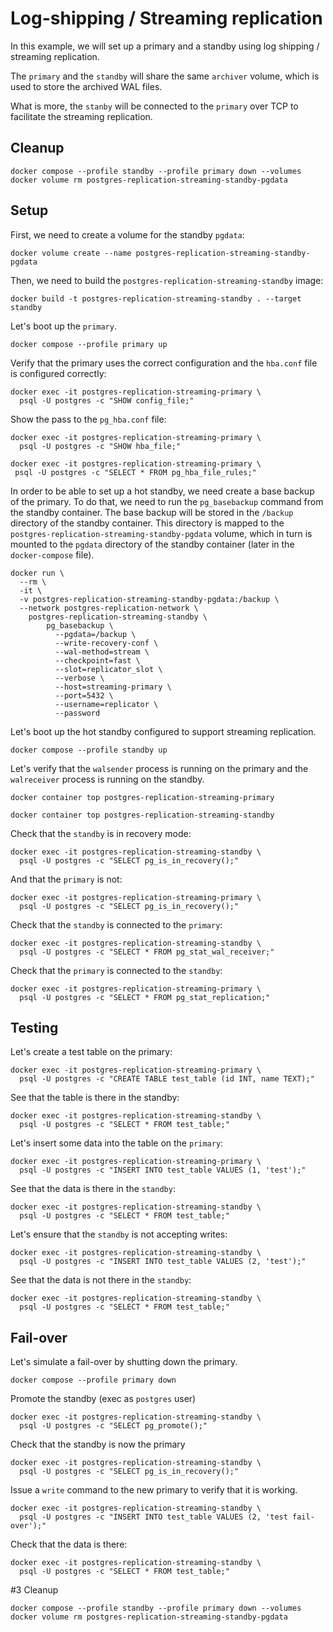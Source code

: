 # Log-shipping / Streaming replication
In this example, we will set up a primary and a standby using log shipping / streaming replication.

The `primary` and the `standby` will share the same `archiver` volume, which is used
to store the archived WAL files.

What is more, the `stanby` will be connected to the `primary` over TCP
to facilitate the streaming replication.

## Cleanup
```shell
docker compose --profile standby --profile primary down --volumes
docker volume rm postgres-replication-streaming-standby-pgdata
```
## Setup

First, we need to create a volume for the standby `pgdata`:
```shell
docker volume create --name postgres-replication-streaming-standby-pgdata
```
Then, we need to  build the `postgres-replication-streaming-standby` image:
```shell
docker build -t postgres-replication-streaming-standby . --target standby
```
Let's boot up the `primary`.
```shell
docker compose --profile primary up
```
Verify that the primary uses the correct configuration and 
the `hba.conf` file is configured correctly:
```shell
docker exec -it postgres-replication-streaming-primary \
  psql -U postgres -c "SHOW config_file;"
```
Show the pass to the `pg_hba.conf` file:
```shell
docker exec -it postgres-replication-streaming-primary \
  psql -U postgres -c "SHOW hba_file;"
```
```shell
docker exec -it postgres-replication-streaming-primary \
 psql -U postgres -c "SELECT * FROM pg_hba_file_rules;"
```
In order to be able to set up a hot standby, we need create a base backup of the primary.
To do that, we need to run the `pg_basebackup` command from the standby container.
The base backup will be stored in the `/backup` directory of the standby container.
This directory is mapped to the `postgres-replication-streaming-standby-pgdata` volume, which
in turn is mounted to the `pgdata` directory of the standby container (later in the `docker-compose` file).
```shell
docker run \
  --rm \
  -it \
  -v postgres-replication-streaming-standby-pgdata:/backup \
  --network postgres-replication-network \
    postgres-replication-streaming-standby \
        pg_basebackup \
          --pgdata=/backup \
          --write-recovery-conf \
          --wal-method=stream \
          --checkpoint=fast \
          --slot=replicator_slot \
          --verbose \
          --host=streaming-primary \
          --port=5432 \
          --username=replicator \
          --password
```
Let's boot up the hot standby configured to support streaming replication.
```shell
docker compose --profile standby up
```
Let's verify that the `walsender` process is running on the primary
and the `walreceiver` process is running on the standby.
```shell
docker container top postgres-replication-streaming-primary
```
```shell
docker container top postgres-replication-streaming-standby
```
Check that the `standby` is in recovery mode:
```shell
docker exec -it postgres-replication-streaming-standby \
  psql -U postgres -c "SELECT pg_is_in_recovery();"
```
And that the `primary` is not:
```shell
docker exec -it postgres-replication-streaming-primary \
  psql -U postgres -c "SELECT pg_is_in_recovery();"
```
Check that the `standby` is connected to the `primary`:
```shell
docker exec -it postgres-replication-streaming-standby \
  psql -U postgres -c "SELECT * FROM pg_stat_wal_receiver;"
```
Check that the `primary` is connected to the `standby`:
```shell
docker exec -it postgres-replication-streaming-primary \
  psql -U postgres -c "SELECT * FROM pg_stat_replication;"
```

## Testing
Let's create a test table on the primary:
```shell
docker exec -it postgres-replication-streaming-primary \
  psql -U postgres -c "CREATE TABLE test_table (id INT, name TEXT);"
```
See that the table is there in the standby:
```shell
docker exec -it postgres-replication-streaming-standby \
  psql -U postgres -c "SELECT * FROM test_table;"
```
Let's insert some data into the table on the `primary`:
```shell
docker exec -it postgres-replication-streaming-primary \
  psql -U postgres -c "INSERT INTO test_table VALUES (1, 'test');"
```
See that the data is there in the `standby`:
```shell
docker exec -it postgres-replication-streaming-standby \
  psql -U postgres -c "SELECT * FROM test_table;"
```
Let's ensure that the `standby` is not accepting writes:
```shell
docker exec -it postgres-replication-streaming-standby \
  psql -U postgres -c "INSERT INTO test_table VALUES (2, 'test');"
```
See that the data is not there in the `standby`:
```shell
docker exec -it postgres-replication-streaming-standby \
  psql -U postgres -c "SELECT * FROM test_table;"
```

## Fail-over
Let's simulate a fail-over by shutting down the primary.
```shell
docker compose --profile primary down
```
Promote the standby (exec as `postgres` user)
```shell
docker exec -it postgres-replication-streaming-standby \
  psql -U postgres -c "SELECT pg_promote();"
```
Check that the standby is now the primary
```shell
docker exec -it postgres-replication-streaming-standby \
  psql -U postgres -c "SELECT pg_is_in_recovery();"
```
Issue a `write` command to the new primary to verify that it is working.
```shell
docker exec -it postgres-replication-streaming-standby \
  psql -U postgres -c "INSERT INTO test_table VALUES (2, 'test fail-over');"
```
Check that the data is there:
```shell
docker exec -it postgres-replication-streaming-standby \
  psql -U postgres -c "SELECT * FROM test_table;"
```
#3 Cleanup
```shell
docker compose --profile standby --profile primary down --volumes
docker volume rm postgres-replication-streaming-standby-pgdata
```